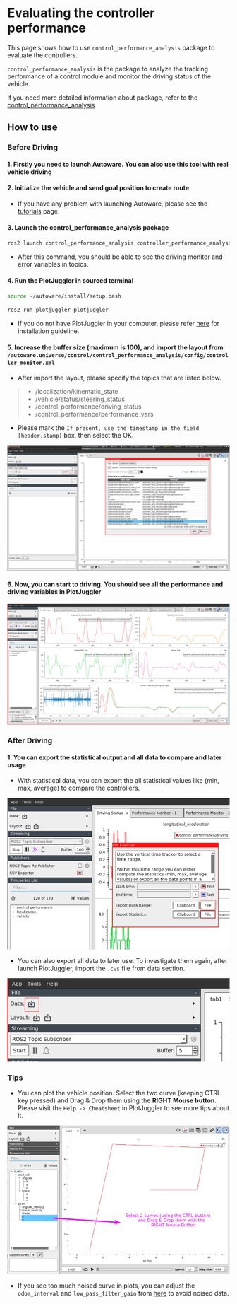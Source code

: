 # Evaluating the controller performance

This page shows how to use `control_performance_analysis` package to evaluate the controllers.

`control_performance_analysis` is the package to analyze the tracking performance of a control module
and monitor the driving status of the vehicle.

If you need more detailed information about package, refer to the [control_performance_analysis](https://github.com/autowarefoundation/autoware.universe/tree/main/control/control_performance_analysis).

## How to use

### Before Driving

#### 1. Firstly you need to launch Autoware. You can also use this tool with real vehicle driving

#### 2. Initialize the vehicle and send goal position to create route

- If you have any problem with launching Autoware, please see the [tutorials](../tutorials/) page.

#### 3. Launch the control_performance_analysis package

```bash
ros2 launch control_performance_analysis controller_performance_analysis.launch.xml
```

- After this command, you should be able to see the driving monitor and error variables in topics.

#### 4. Run the PlotJuggler in sourced terminal

```bash
source ~/autoware/install/setup.bash
```

```bash
ros2 run plotjuggler plotjuggler
```

- If you do not have PlotJuggler in your computer, please refer [here](https://github.com/facontidavide/PlotJuggler#installation) for installation guideline.

#### 5. Increase the buffer size (maximum is 100), and import the layout from `/autoware.universe/control/control_performance_analysis/config/controller_monitor.xml`

- After import the layout, please specify the topics that are listed below.

> - /localization/kinematic_state
> - /vehicle/status/steering_status
> - /control_performance/driving_status
> - /control_performance/performance_vars

- Please mark the `If present, use the timestamp in the field [header.stamp]` box, then select the OK.

![Start PlotJuggler](images/evaluating-controller-performance/start-plotjuggler.png)

#### 6. Now, you can start to driving. You should see all the performance and driving variables in PlotJuggler

![Controller Monitor](images/evaluating-controller-performance/controller-monitor.png)

### After Driving

#### 1. You can export the statistical output and all data to compare and later usage

- With statistical data, you can export the all statistical values like (min, max, average) to compare the controllers.

![CVS Export](images/evaluating-controller-performance/export-cvs.png)

- You can also export all data to later use. To investigate them again, after launch PlotJuggler, import the `.cvs` file from data section.

![Import Data](images/evaluating-controller-performance/import-data.png)

### Tips

- You can plot the vehicle position. Select the two curve (keeping CTRL key pressed) and Drag & Drop them using the **RIGHT Mouse button**. Please visit the `Help -> Cheatsheet` in PlotJuggler to see more tips about it.

![Plot XY Curve](images/evaluating-controller-performance/plot-xy.png)

- If you see too much noised curve in plots, you can adjust the `odom_interval` and `low_pass_filter_gain` from [here](https://github.com/autowarefoundation/autoware.universe/blob/main/control/control_performance_analysis/config/control_performance_analysis.param.yaml) to avoid noised data.
